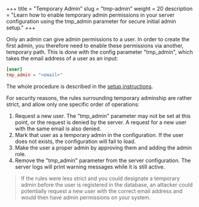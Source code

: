 +++
title = "Temporary Admin"
slug = "tmp-admin"
weight = 20
description = "Learn how to enable temporary admin permissions in your server configuration using the tmp_admin parameter for secure initial admin setup."
+++

Only an admin can give admin permissions to a user. In order to create the first admin, you therefore need to enable these permissions via another, temporary path. This is done with the config parameter "tmp_admin", which takes the email address of a user as an input:

```toml
[user]
tmp_admin = "<email>"
```

The whole procedure is described in the [setup instructions](/server/setup/admin).

For security reasons, the rules surrounding temporary adminship are rather strict, and allow only one specific order of operations:
1. Request a new user. The "tmp_admin" parameter may not be set at this point, or the request is denied by the server. A request for a new user with the same email is also denied.
1. Mark that user as a temporary admin in the configuration. If the user does not exists, the configuration will fail to load.
1. Make the user a proper admin by approving them and adding the admin role.
1. Remove the "tmp_admin" parameter from the server configuration. The server logs will print warning messages while it is still active.

> If the rules were less strict and you could designate a temporary admin before the user is registered in the database, an attacker could potentially request a new user with the correct email address and would then have admin permissions on your system.
